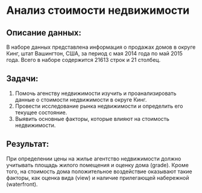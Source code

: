 # Анализ стоимости недвижимости

## Описание данных:

В наборе данных представлена информация о продажах домов в округе Кинг, штат Вашингтон, США, за период с мая 2014 года по май 2015 года. Всего в наборе содержится 21613 строк и 21 столбец.

## Задачи:

1. Помочь агенству недвижимости изучить и проанализировать данные о стоимости недвижимости в округе Кинг.
2. Провести исследование рынка недвижимости и определить его текущее состояние.
3. Выявить основные факторы, которые влияют на стоимость недвижимости.

## Результат:

При определении цены на жилье агентство недвижимости должно учитывать площадь жилого помещения и оценку дома (grade). 
Кроме того, на стоимость дома положительное воздействие оказывают такие факторы, как оценка вида (view) и наличие прилегающей набережной (waterfront).
